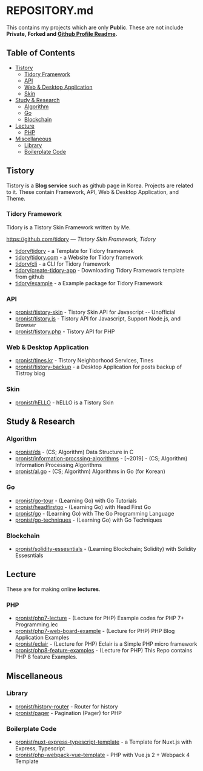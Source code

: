 # REPOSITORY.md

This contains my projects which are only **Public**. These are not include **Private, Forked and [Github Profile Readme](https://github.com/pronist/pronist).**

## Table of Contents

- [Tistory](https://github.com/pronist/pronist/blob/master/REPOSITORY.md#tistory)
  - [Tidory Framework](https://github.com/pronist/pronist/blob/master/REPOSITORY.md#tidory-framework)
  - [API](https://github.com/pronist/pronist/blob/master/REPOSITORY.md#api)
  - [Web & Desktop Application](https://github.com/pronist/pronist/blob/master/REPOSITORY.md#web--desktop-application)
  - [Skin](https://github.com/pronist/pronist/blob/master/REPOSITORY.md#skin)
- [Study & Research](https://github.com/pronist/pronist/blob/master/REPOSITORY.md#study--research)
  - [Algorithm](https://github.com/pronist/pronist/blob/master/REPOSITORY.md#algorithm)
  - [Go](https://github.com/pronist/pronist/blob/master/REPOSITORY.md#go)
  - [Blockchain](https://github.com/pronist/pronist/blob/master/REPOSITORY.md#blockchain)
- [Lecture](https://github.com/pronist/pronist/blob/master/REPOSITORY.md#lecture)
  - [PHP](https://github.com/pronist/pronist/blob/master/REPOSITORY.md#php)
- [Miscellaneous](https://github.com/pronist/pronist/blob/master/REPOSITORY.md#miscellaneous)
  - [Library](https://github.com/pronist/pronist/blob/master/REPOSITORY.md#library)
  - [Boilerplate Code](https://github.com/pronist/pronist/blob/master/REPOSITORY.md#boilerplate-code)

## Tistory

Tistory is a **Blog service** such as github page in Korea. Projects are related to it. These contain Framework, API, Web & Desktop Application, and Theme.

### Tidory Framework

Tidory is a Tistory Skin Framework written by Me.

<https://github.com/tidory> *― Tistory Skin Framework, Tidory*

- [tidory/tidory](https://github.com/tidory/tidory) - a Template for Tidory framework
- [tidory/tidory.com](https://github.com/tidory/tidory.com) - a Website for Tidory framework
- [tidory/cli](https://github.com/tidory/cli) - a CLI for Tidory framework
- [tidory/create-tidory-app](https://github.com/tidory/create-tidory-app) - Downloading Tidory Framework template from github
- [tidory/example](https://github.com/tidory/example) - a Example package for Tidory Framework

### API

- [pronist/tistory-skin](https://github.com/pronist/tistory-skin) - Tistory Skin API for Javascript -- Unofficial
- [pronist/tistory.js](https://github.com/pronist/tistory.js) - Tistory API for Javascript, Support Node.js, and Browser
- [pronist/tistory.php](https://github.com/pronist/tistory.php) - Tistory API for PHP

### Web & Desktop Application

- [pronist/tines.kr](https://github.com/pronist/tines.kr) - Tistory Neighborhood Services, Tines
- [pronist/tistory-backup](https://github.com/pronist/tistory-backup) - a Desktop Application for posts backup of Tistroy blog

### Skin

- [pronist/hELLO](https://github.com/pronist/hELLO) - hELLO is a Tistory Skin

## Study & Research

### Algorithm

- [pronist/ds](https://github.com/pronist/ds) - (CS; Algorithm) Data Structure in C
- [pronist/information-procssing-algorithms](https://github.com/pronist/information-processing-algorithms) - [~2019] - (CS; Algorithm) Information Processing Algorithms
- [pronist/al.go](https://github.com/pronist/al.go) - (CS; Algorithm) Algorithms in Go (for Korean)

### Go

- [pronist/go-tour](https://github.com/pronist/go-tour) - (Learning Go) with Go Tutorials
- [pronist/headfirstgo](https://github.com/pronist/headfirstgo) - (Learning Go) with Head First Go
- [pronist/go](https://github.com/pronist/go) - (Learning Go) with The Go Programming Language
- [pronist/go-techniques](https://github.com/pronist/go-techniques) - (Learning Go) with Go Techniques

### Blockchain

- [pronist/solidity-essesntials](https://github.com/pronist/solidity-essesntials) - (Learning Blockchain; Solidity) with Solidity Essesntials

## Lecture

These are for making online **lectures**.

### PHP

- [pronist/php7-lecture](https://github.com/pronist/php7-lecture) - (Lecture for PHP) Example codes for PHP 7+ Programming.lec
- [pronist/php7-web-board-example](https://github.com/pronist/php7-web-board-example) - (Lecture for PHP) PHP Blog Application Examples
- [pronist/eclair](https://github.com/pronist/eclair) - (Lecture for PHP) Eclair is a Simple PHP micro framework
- [pronist/php8-feature-examples](https://github.com/pronist/php8-feature-examples) - (Lecture for PHP) This Repo contains PHP 8 feature Examples.

## Miscellaneous

### Library

- [pronist/history-router](https://github.com/pronist/history-router) - Router for history
- [pronist/pager](https://github.com/pronist/pager) - Pagination (Pager) for PHP

### Boilerplate Code

- [pronist/nuxt-express-typescript-template](https://github.com/pronist/nuxt-express-typescript-template) - a Template for Nuxt.js with Express, Typescript
- [pronist/php-webpack-vue-template](https://github.com/pronist/php-webpack-vue-template) - PHP with Vue.js 2 + Webpack 4 Template
